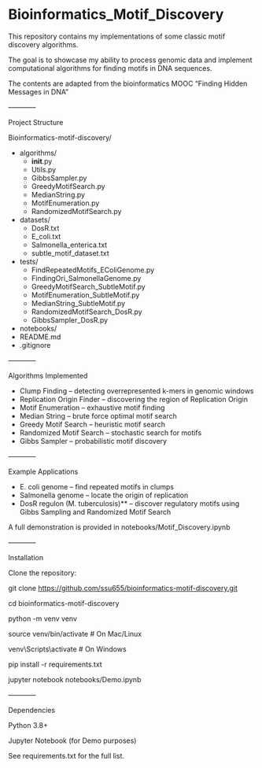 # Bioinformatics_Motif_Discovery
This repository contains my implementations of some classic motif discovery algorithms. 

The goal is to showcase my ability to process genomic data and implement computational algorithms for finding motifs in DNA sequences.

The contents are adapted from the bioinformatics MOOC “Finding Hidden Messages in DNA” 

————

Project Structure

Bioinformatics-motif-discovery/
- algorithms/ 
	- __init__.py  
	- Utils.py 
	- GibbsSampler.py 
	- GreedyMotifSearch.py 
 	- MedianString.py 
	- MotifEnumeration.py 
	- RandomizedMotifSearch.py 
- datasets/
	- DosR.txt
	- E_coli.txt
	- Salmonella_enterica.txt
	- subtle_motif_dataset.txt
- tests/
	- FindRepeatedMotifs_EColiGenome.py
	- FindingOri_SalmonellaGenome.py
	- GreedyMotifSearch_SubtleMotif.py
	- MotifEnumeration_SubtleMotif.py
	- MedianString_SubtleMotif.py
	- RandomizedMotifSearch_DosR.py
	- GibbsSampler_DosR.py
- notebooks/
- README.md
- .gitignore

————

Algorithms Implemented

- Clump Finding  		– detecting overrepresented k-mers in genomic windows  
- Replication Origin Finder  – discovering the region of Replication Origin  
- Motif Enumeration 		– exhaustive motif finding 
- Median String 		– brute force optimal motif search  
- Greedy Motif Search 	– heuristic motif search  
- Randomized Motif Search – stochastic search for motifs  
- Gibbs Sampler 		– probabilistic motif discovery  

————

Example Applications

- E. coli genome – find repeated motifs in clumps  
- Salmonella genome – locate the origin of replication  
- DosR regulon (M. tuberculosis)** – discover regulatory motifs using Gibbs Sampling and Randomized Motif Search  

A full demonstration is provided in notebooks/Motif_Discovery.ipynb

————

Installation

Clone the repository:

git clone https://github.com/ssu655/bioinformatics-motif-discovery.git

cd bioinformatics-motif-discovery

python -m venv venv

source venv/bin/activate   # On Mac/Linux

venv\Scripts\activate      # On Windows

pip install -r requirements.txt

jupyter notebook notebooks/Demo.ipynb

————

Dependencies

Python 3.8+

Jupyter Notebook (for Demo purposes)

See requirements.txt for the full list.
